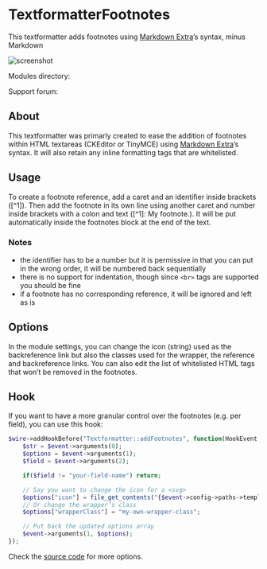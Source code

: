 # TextformatterFootnotes

This textformatter adds footnotes using [Markdown Extra](https://michelf.ca/projects/php-markdown/extra/#footnotes)’s syntax, minus Markdown

![screenshot](https://user-images.githubusercontent.com/6616448/228490886-37eb92d4-e41b-4a56-98ad-faf87588a74c.png)

Modules directory: 

Support forum: 

## About

This textformatter was primarly created to ease the addition of footnotes within HTML textareas (CKEditor or TinyMCE) using [Markdown Extra](https://michelf.ca/projects/php-markdown/extra/#footnotes)’s syntax. It will also retain any inline formatting tags that are whitelisted.

## Usage

To create a footnote reference, add a caret and an identifier inside brackets ([^1]). Then add the footnote in its own line using another caret and number inside brackets with a colon and text ([^1]: My footnote.). It will be put automatically inside the footnotes block at the end of the text.

### Notes 
- the identifier has to be a number but it is permissive in that you can put in the wrong order, it will be numbered back sequentially
- there is no support for indentation, though since `<br>` tags are supported you should be fine
- if a footnote has no corresponding reference, it will be ignored and left as is

## Options

In the module settings, you can change the icon (string) used as the backreference link but also the classes used for the wrapper, the reference and backreference links. You can also edit the list of whitelisted HTML tags that won’t be removed in the footnotes.

## Hook

If you want to have a more granular control over the footnotes (e.g. per field), you can use this hook:

```php
$wire->addHookBefore("Textformatter::addFootnotes", function(HookEvent $event) {
	$str = $event->arguments(0);
	$options = $event->arguments(1);
	$field = $event->arguments(2);

	if($field != "your-field-name") return;

	// Say you want to change the icon for a <svg>
	$options["icon"] = file_get_contents("{$event->config->paths->templates}assets/icons/up.svg");
	// Or change the wrapper’s class
	$options["wrapperClass"] = "my-own-wrapper-class";

	// Put back the updated options array
	$event->arguments(1, $options);
});
```

Check the [source code](https://github.com/eprcstudio/TextformatterFootnotes/blob/main/TextformatterFootnotes.module.php#L73) for more options.
